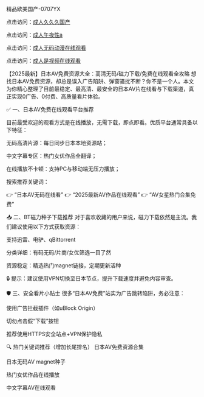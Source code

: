 精品欧美国产-0707YX

点击访问：<a href="https://bered.pages.dev/">成人久久久国产</a>

点击访问：<a href="https://bered.pages.dev/">成人午夜性a</a>

点击访问：<a href="https://bered.pages.dev/">成人无码动漫在线观看</a>

点击访问：<a href="https://bered.pages.dev/">成人是视频在线观看</a>

【2025最新】日本AV免费资源大全：高清无码/磁力下载/免费在线观看全攻略
想找日本AV免费资源，却总是误入广告陷阱、弹窗骚扰不断？你不是一个人。本文为你精心整理了目前最稳定、最高清、最安全的日本AV片在线看与下载渠道，真正实现0广告、0付费、高质量看片体验。

✅ 一、日本AV免费在线观看平台推荐

目前最受欢迎的观看方式是在线播放，无需下载，即点即看。优质平台通常具备以下特征：

无码高清片源：每日同步日本本地资源站；

中文字幕专区：热门女优作品全翻译；

在线播放不卡顿：支持PC与移动端无压力播放；

搜索推荐关键词：

👉 “日本AV无码在线看”
👉 “2025最新AV作品在线观看”
👉 “AV女星热门合集免费”

📥 二、BT磁力种子下载推荐
对于喜欢收藏的用户来说，磁力下载依然是主流。我们建议使用以下方式获取资源：

支持迅雷、电驴、qBittorrent

分类详细：有码无码/片商/女优筛选一目了然

资源稳定：精选热门magnet链接，定期更新活种

🔒 提示：建议使用VPN切换至日本节点，提升下载速度并避免内容审查。


🛡️ 三、安全看片小贴士
很多“日本AV免费”站实为广告跳转陷阱，务必注意：

使用广告拦截插件（如uBlock Origin）

切勿点击假“下载”按钮

推荐使用HTTPS安全站点+VPN保护隐私

🔍 热门关键词推荐（增加长尾排名）
日本AV免费资源合集

日本无码AV magnet种子

热门女优作品在线播放

中文字幕AV在线观看


<span style="display:none;">[Canonical link]( https://github.com/nhan20250707/nhan5 ）</span>
